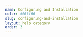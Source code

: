 ```yaml
---
name: Configuring and Installation
color: #66ff66
slug: configuring-and-installation
layout: help_category
order: 3
---
```

